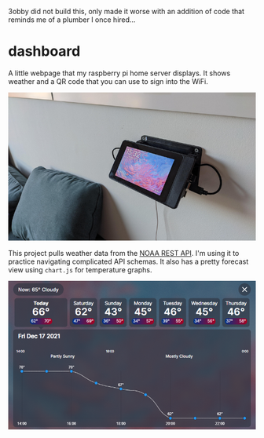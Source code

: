 3obby did not build this, only made it worse with an addition of code that reminds me of a plumber I once hired...

# dashboard

A little webpage that my raspberry pi home server displays. It shows weather and a QR code that you can use to sign into the WiFi.

![pi in the wild](https://raw.githubusercontent.com/skgough/dashboard/main/assets/readme/env.webp)

This project pulls weather data from the [NOAA REST API](https://weather-gov.github.io/api/general-faqs). I'm using it to practice navigating complicated API schemas. It also has a pretty forecast view using `chart.js` for temperature graphs. 

![forecast view](https://raw.githubusercontent.com/skgough/dashboard/main/assets/readme/forecast.png)
